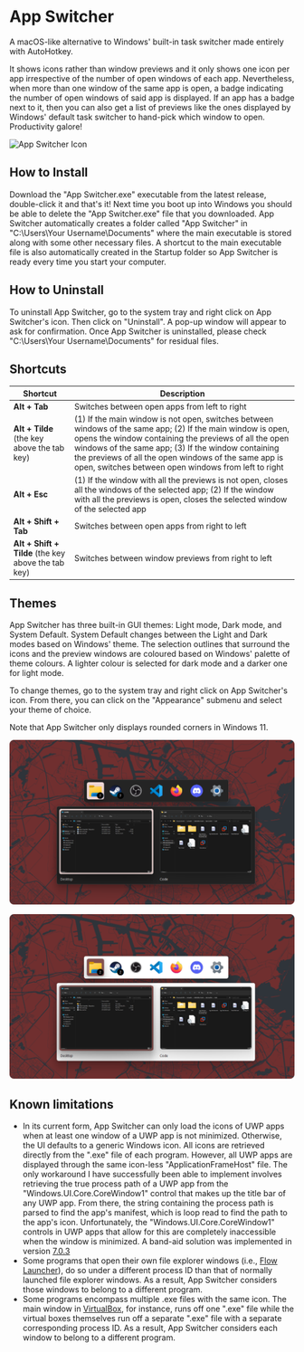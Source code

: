 # App Switcher
A macOS-like alternative to Windows' built-in task switcher made entirely with AutoHotkey. 

It shows icons rather than window previews and it only shows one icon per app irrespective of the number of open windows of each app. Nevertheless, when more than one window of the same app is open, a badge indicating the number of open windows of said app is displayed. If an app has a badge next to it, then you can also get a list of previews like the ones displayed by Windows' default task switcher to hand-pick which window to open. Productivity galore!

![App Switcher Icon](https://github.com/Osmagtor/AppSwitcher/blob/main/Icon.ico)

## How to Install
Download the "App Switcher.exe" executable from the latest release, double-click it and that's it! Next time you boot up into Windows you should be able to delete the "App Switcher.exe" file that you downloaded. App Switcher automatically creates a folder called "App Switcher" in "C:\Users\Your Username\Documents\" where the main executable is stored along with some other necessary files. A shortcut to the main executable file is also automatically created in the Startup folder so App Switcher is ready every time you start your computer.

## How to Uninstall
To uninstall App Switcher, go to the system tray and right click on App Switcher's icon. Then click on "Uninstall". A pop-up window will appear to ask for confirmation. Once App Switcher is uninstalled, please check "C:\Users\Your Username\Documents\" for residual files.

## Shortcuts

| Shortcut                                                                           | Description                                                                                                                                                                                            |
| ---------------------------------------------------------------------------------- | ------------------------------------------------------------------------------------------------------------------------------------------------------------------------------------------------------ |
| **Alt + Tab**                                                                      | Switches between open apps from left to right                                                                                                                                                                               |
| **Alt + Tilde** (the key above the tab key) | (1) If the main window is not open, switches between windows of the same app; (2) If the main window is open, opens the window containing the previews of all the open windows of the same app; (3) If the window containing the previews of all the open windows of the same app is open, switches between open windows from left to right |
| **Alt + Esc**                                                                      | (1) If the window with all the previews is not open, closes all the windows of the selected app; (2) If the window with all the previews is open, closes the selected window of the selected app |
| **Alt + Shift + Tab**                                                              | Switches between open apps from right to left |
| **Alt + Shift + Tilde** (the key above the tab key)                                | Switches between window previews from right to left |

## Themes
App Switcher has three built-in GUI themes: Light mode, Dark mode, and System Default. System Default changes between the Light and Dark modes based on Windows' theme. The selection outlines that surround the icons and the preview windows are coloured based on Windows' palette of theme colours. A lighter colour is selected for dark mode and a darker one for light mode.

To change themes, go to the system tray and right click on App Switcher's icon. From there, you can click on the "Appearance" submenu and select your theme of choice.

Note that App Switcher only displays rounded corners in Windows 11.

![App Switcher in Dark Mode](https://github.com/Osmagtor/AppSwitcher/blob/main/Pasted%20image%2020230822165949%20-%20Dark.png)

![App Switcher in Light Mode](https://github.com/Osmagtor/AppSwitcher/blob/main/Pasted%20image%2020230822165949%20-%20Light.png)

## Known limitations
- In its current form, App Switcher can only load the icons of UWP apps when at least one window of a UWP app is not minimized. Otherwise, the UI defaults to a generic Windows icon. All icons are retrieved directly from the ".exe" file of each program. However, all UWP apps are displayed through the same icon-less "ApplicationFrameHost" file. The only workaround I have successfully been able to implement involves retrieving the true process path of a UWP app from the "Windows.UI.Core.CoreWindow1" control that makes up the title bar of any UWP app. From there, the string containing the process path is parsed to find the app's manifest, which is loop read to find the path to the app's icon. Unfortunately, the "Windows.UI.Core.CoreWindow1" controls in UWP apps that allow for this are completely inaccessible when the window is minimized. A band-aid solution was implemented in version [7.0.3](https://github.com/Osmagtor/AppSwitcher/releases/tag/v7.0.3)
- Some programs that open their own file explorer windows (i.e., [Flow Launcher](https://www.flowlauncher.com/)), do so under a different process ID than that of normally launched file explorer windows. As a result, App Switcher considers those windows to belong to a different program.
- Some programs encompass multiple .exe files with the same icon. The main window in [VirtualBox](https://www.virtualbox.org/), for instance, runs off one ".exe" file while the virtual boxes themselves run off a separate ".exe" file with a separate corresponding process ID. As a result, App Switcher considers each window to belong to a different program.
